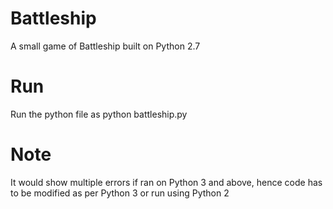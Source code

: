 # Battleship
A small game of Battleship built on Python 2.7
# Run
Run the python file as python battleship.py
# Note
It would show multiple errors if ran on Python 3 and above, hence code has to be modified as per Python 3 or run using Python 2
